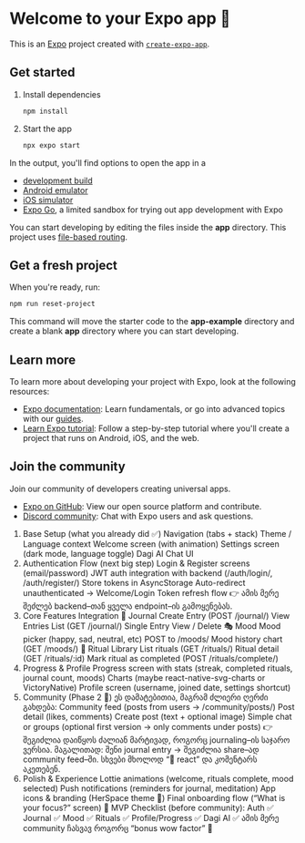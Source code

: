 # Welcome to your Expo app 👋

This is an [Expo](https://expo.dev) project created with [`create-expo-app`](https://www.npmjs.com/package/create-expo-app).

## Get started

1. Install dependencies

   ```bash
   npm install
   ```

2. Start the app

   ```bash
   npx expo start
   ```

In the output, you'll find options to open the app in a

- [development build](https://docs.expo.dev/develop/development-builds/introduction/)
- [Android emulator](https://docs.expo.dev/workflow/android-studio-emulator/)
- [iOS simulator](https://docs.expo.dev/workflow/ios-simulator/)
- [Expo Go](https://expo.dev/go), a limited sandbox for trying out app development with Expo

You can start developing by editing the files inside the **app** directory. This project uses [file-based routing](https://docs.expo.dev/router/introduction).

## Get a fresh project

When you're ready, run:

```bash
npm run reset-project
```

This command will move the starter code to the **app-example** directory and create a blank **app** directory where you can start developing.

## Learn more

To learn more about developing your project with Expo, look at the following resources:

- [Expo documentation](https://docs.expo.dev/): Learn fundamentals, or go into advanced topics with our [guides](https://docs.expo.dev/guides).
- [Learn Expo tutorial](https://docs.expo.dev/tutorial/introduction/): Follow a step-by-step tutorial where you'll create a project that runs on Android, iOS, and the web.

## Join the community

Join our community of developers creating universal apps.

- [Expo on GitHub](https://github.com/expo/expo): View our open source platform and contribute.
- [Discord community](https://chat.expo.dev): Chat with Expo users and ask questions.


1. Base Setup (what you already did ✅)
Navigation (tabs + stack)
Theme / Language context
Welcome screen (with animation)
Settings screen (dark mode, language toggle)
Dagi AI Chat UI
2. Authentication Flow (next big step)
 Login & Register screens (email/password)
 JWT auth integration with backend (/auth/login/, /auth/register/)
 Store tokens in AsyncStorage
 Auto-redirect unauthenticated → Welcome/Login
 Token refresh flow
👉 ამის მერე შეძლებ backend–თან ყველა endpoint–ის გამოყენებას.
3. Core Features Integration
📓 Journal
 Create Entry (POST /journal/)
 View Entries List (GET /journal/)
 Single Entry View / Delete
🎭 Mood
 Mood picker (happy, sad, neutral, etc)
 POST to /moods/
 Mood history chart (GET /moods/)
🔮 Ritual Library
 List rituals (GET /rituals/)
 Ritual detail (GET /rituals/:id)
 Mark ritual as completed (POST /rituals/complete/)
4. Progress & Profile
 Progress screen with stats (streak, completed rituals, journal count, moods)
 Charts (maybe react-native-svg-charts or VictoryNative)
 Profile screen (username, joined date, settings shortcut)
5. Community (Phase 2 🌸)
ეს დამატებითია, მაგრამ ძლიერი ღერძი გახდება:
 Community feed (posts from users → /community/posts/)
 Post detail (likes, comments)
 Create post (text + optional image)
 Simple chat or groups (optional first version → only comments under posts)
👉 შეგიძლია დაიწყოს ძალიან მარტივად, როგორც journaling–ის საჯარო ვერსია.
მაგალითად:
შენი journal entry → შეგიძლია share–ად community feed–ში.
სხვები მხოლოდ “💜 react” და კომენტარს აკეთებენ.
6. Polish & Experience
 Lottie animations (welcome, rituals complete, mood selected)
 Push notifications (reminders for journal, meditation)
 App icons & branding (HerSpace theme 💜)
 Final onboarding flow (“What is your focus?” screen)
🌟 MVP Checklist (before community):
Auth ✅
Journal ✅
Mood ✅
Rituals ✅
Profile/Progress ✅
Dagi AI ✅
ამის მერე community ჩასვავ როგორც “bonus wow factor” 🚀